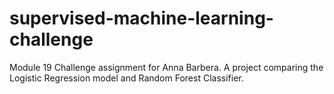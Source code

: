 # supervised-machine-learning-challenge
Module 19 Challenge assignment for Anna Barbera.  A project comparing the Logistic Regression model and Random Forest Classifier.

